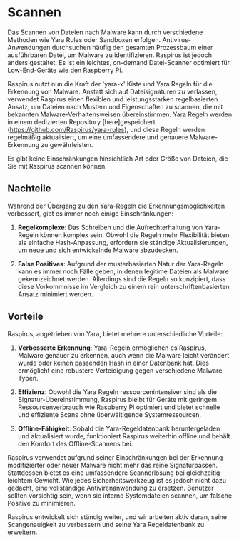 # Scannen

Das Scannen von Dateien nach Malware kann durch verschiedene Methoden wie Yara Rules oder Sandboxen erfolgen. Antivirus-Anwendungen durchsuchen häufig den gesamten Prozessbaum einer ausführbaren Datei, um Malware zu identifizieren. Raspirus ist jedoch anders gestaltet. Es ist ein leichtes, on-demand Datei-Scanner optimiert für Low-End-Geräte wie den Raspberry Pi.

Raspirus nutzt nun die Kraft der 'yara-x' Kiste und Yara Regeln für die Erkennung von Malware. Anstatt sich auf Dateisignaturen zu verlassen, verwendet Raspirus einen flexiblen und leistungsstarken regelbasierten Ansatz, um Dateien nach Mustern und Eigenschaften zu scannen, die mit bekannten Malware-Verhaltensweisen übereinstimmen. Yara Regeln werden in einem dedizierten Repository [here]gespeichert (https://github.com/Raspirus/yara-rules), und diese Regeln werden regelmäßig aktualisiert, um eine umfassendere und genauere Malware-Erkennung zu gewährleisten.

Es gibt keine Einschränkungen hinsichtlich Art oder Größe von Dateien, die Sie mit Raspirus scannen können.

## Nachteile

Während der Übergang zu den Yara-Regeln die Erkennungsmöglichkeiten verbessert, gibt es immer noch einige Einschränkungen:

1. **Regelkomplexe**: Das Schreiben und die Aufrechterhaltung von Yara-Regeln können komplex sein. Obwohl die Regeln mehr Flexibilität bieten als einfache Hash-Anpassung, erfordern sie ständige Aktualisierungen, um neue und sich entwickelnde Malware abzudecken.

2. **False Positives**: Aufgrund der musterbasierten Natur der Yara-Regeln kann es immer noch Fälle geben, in denen legitime Dateien als Malware gekennzeichnet werden. Allerdings sind die Regeln so konzipiert, dass diese Vorkommnisse im Vergleich zu einem rein unterschriftenbasierten Ansatz minimiert werden.

## Vorteile

Raspirus, angetrieben von Yara, bietet mehrere unterschiedliche Vorteile:

1. **Verbesserte Erkennung**: Yara-Regeln ermöglichen es Raspirus, Malware genauer zu erkennen, auch wenn die Malware leicht verändert wurde oder keinen passenden Hash in einer Datenbank hat. Dies ermöglicht eine robustere Verteidigung gegen verschiedene Malware-Typen.

2. **Effizienz**: Obwohl die Yara Regeln ressourcenintensiver sind als die Signatur-Übereinstimmung, Raspirus bleibt für Geräte mit geringem Ressourcenverbrauch wie Raspberry Pi optimiert und bietet schnelle und effiziente Scans ohne überwältigende Systemressourcen.

3. **Offline-Fähigkeit**: Sobald die Yara-Regeldatenbank heruntergeladen und aktualisiert wurde, funktioniert Raspirus weiterhin offline und behält den Komfort des Offline-Scannens bei.

Raspirus verwendet aufgrund seiner Einschränkungen bei der Erkennung modifizierter oder neuer Malware nicht mehr das reine Signaturpassen. Stattdessen bietet es eine umfassendere Scannerlösung bei gleichzeitig leichtem Gewicht. Wie jedes Sicherheitswerkzeug ist es jedoch nicht dazu gedacht, eine vollständige Antivirenanwendung zu ersetzen. Benutzer sollten vorsichtig sein, wenn sie interne Systemdateien scannen, um falsche Positive zu minimieren.

Raspirus entwickelt sich ständig weiter, und wir arbeiten aktiv daran, seine Scangenauigkeit zu verbessern und seine Yara Regeldatenbank zu erweitern.
